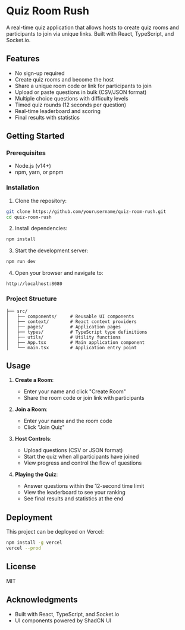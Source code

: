 
# Quiz Room Rush

A real-time quiz application that allows hosts to create quiz rooms and participants to join via unique links. Built with React, TypeScript, and Socket.io.

## Features

- No sign-up required
- Create quiz rooms and become the host
- Share a unique room code or link for participants to join
- Upload or paste questions in bulk (CSV/JSON format)
- Multiple choice questions with difficulty levels
- Timed quiz rounds (12 seconds per question)
- Real-time leaderboard and scoring
- Final results with statistics

## Getting Started

### Prerequisites

- Node.js (v14+)
- npm, yarn, or pnpm

### Installation

1. Clone the repository:

```bash
git clone https://github.com/yourusername/quiz-room-rush.git
cd quiz-room-rush
```

2. Install dependencies:

```bash
npm install
```

3. Start the development server:

```bash
npm run dev
```

4. Open your browser and navigate to:

```
http://localhost:8080
```

### Project Structure

```
├── src/
│   ├── components/     # Reusable UI components
│   ├── context/        # React context providers
│   ├── pages/          # Application pages
│   ├── types/          # TypeScript type definitions
│   ├── utils/          # Utility functions
│   ├── App.tsx         # Main application component
│   └── main.tsx        # Application entry point
```

## Usage

1. **Create a Room**:
   - Enter your name and click "Create Room"
   - Share the room code or join link with participants

2. **Join a Room**:
   - Enter your name and the room code
   - Click "Join Quiz"

3. **Host Controls**:
   - Upload questions (CSV or JSON format)
   - Start the quiz when all participants have joined
   - View progress and control the flow of questions

4. **Playing the Quiz**:
   - Answer questions within the 12-second time limit
   - View the leaderboard to see your ranking
   - See final results and statistics at the end

## Deployment

This project can be deployed on Vercel:

```bash
npm install -g vercel
vercel --prod
```

## License

MIT

## Acknowledgments

- Built with React, TypeScript, and Socket.io
- UI components powered by ShadCN UI
